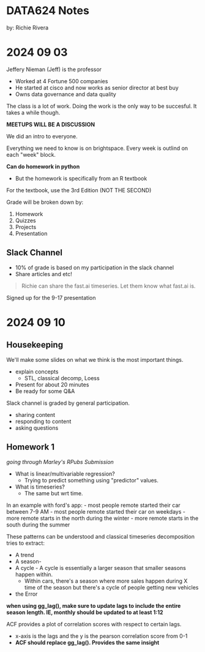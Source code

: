 # DATA624 Notes

by: Richie Rivera

# 2024 09 03
Jeffery Nieman (Jeff) is the professor
- Worked at 4 Fortune 500 companies
- He started at cisco and now works as senior director at best buy
- Owns data governance and data quality

The class is a lot of work. Doing the work is the only way to be succesful. It  takes a while though.

**MEETUPS WILL BE A DISCUSSION**

We did an intro to everyone.

Everything we need to know is on brightspace. Every week is outlind on each "week" block.

**Can do homework in python**
- But the homework is specifically from an R textbook

For the textbook, use the 3rd Edition (NOT THE SECOND)

Grade will be broken down by:
1. Homework
2. Quizzes
3. Projects
4. Presentation


## Slack Channel
- 10% of grade is based on my participation in the slack channel
- Share articles and etc!
> Richie can share the fast.ai timeseries. Let them know what fast.ai is.

Signed up for the 9-17 presentation

# 2024 09 10

## Housekeeping

We'll make some slides on what we think is the most important things.
- explain concepts
    - STL, classical decomp, Loess
- Present for about 20 minutes
- Be ready for some Q&A

Slack channel is graded by general participation.
- sharing content
- responding to content
- asking questions

## Homework 1

*going through Marley's RPubs Submission*
- What is linear/multivariable regression?
    - Trying to predict something using "predictor" values.
- What is timeseries?
    - The same but wrt time.

In an example with ford's app:
    - most people remote started their car between 7-9 AM
    - most people remote started their car on weekdays
    - more remote starts in the north during the winter
    - more remote starts in the south during the summer

These patterns can be understood and classical timeseries decomposition tries to extract:
- A trend
- A season- 
- A cycle - A cycle is essentially a larger season that smaller seasons happen within.
    -   Within cars, there's a season where more sales happen during X time of the season but there's a cycle of people getting new vehicles
- the Error

**when using gg_lag(), make sure to update lags to include the entire season length. IE, monthly should be updated to at least 1:12**

ACF provides a plot of correlation scores with respect to certain lags.

- x-axis is the lags and the y is the pearson correlation score from 0-1
- **ACF should replace gg_lag(). Provides the same insight**

